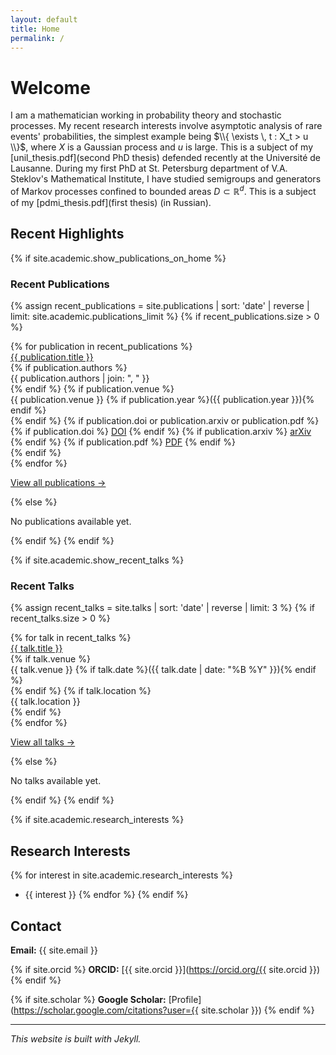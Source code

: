 ```yaml
---
layout: default
title: Home
permalink: /
---
```

# Welcome

I am a mathematician working in probability theory and stochastic processes. My recent research interests involve asymptotic analysis of rare events' probabilities, the simplest example being $\\{  \exists \, t : X_t > u \\}$, where $X$ is a Gaussian process and $u$ is large. This is a subject of my [unil_thesis.pdf](second PhD thesis) defended recently at the Université de Lausanne. During my first PhD at St. Petersburg department of V.A. Steklov's Mathematical Institute, I have studied semigroups and generators of Markov processes confined to bounded areas $D \subset \mathbb{R}^d$. This is a subject of my [pdmi_thesis.pdf](first thesis) (in Russian).

## Recent Highlights

{% if site.academic.show_publications_on_home %}
### Recent Publications

{% assign recent_publications = site.publications | sort: 'date' | reverse | limit: site.academic.publications_limit %}
{% if recent_publications.size > 0 %}
<div class="publication-list">
  {% for publication in recent_publications %}
  <div class="publication-item">
    <div class="title">
      <a href="{{ publication.url | relative_url }}">{{ publication.title }}</a>
    </div>
    {% if publication.authors %}
    <div class="authors">{{ publication.authors | join: ", " }}</div>
    {% endif %}
    {% if publication.venue %}
    <div class="venue">{{ publication.venue }} {% if publication.year %}({{ publication.year }}){% endif %}</div>
    {% endif %}
    {% if publication.doi or publication.arxiv or publication.pdf %}
    <div class="links">
      {% if publication.doi %}
      <a href="https://doi.org/{{ publication.doi }}" target="_blank" rel="noopener">DOI</a>
      {% endif %}
      {% if publication.arxiv %}
      <a href="https://arxiv.org/abs/{{ publication.arxiv }}" target="_blank" rel="noopener">arXiv</a>
      {% endif %}
      {% if publication.pdf %}
      <a href="{{ publication.pdf | relative_url }}" target="_blank">PDF</a>
      {% endif %}
    </div>
    {% endif %}
  </div>
  {% endfor %}
</div>

<p><a href="{{ "/publications/" | relative_url }}">View all publications →</a></p>
{% else %}
<p>No publications available yet.</p>
{% endif %}
{% endif %}

{% if site.academic.show_recent_talks %}
### Recent Talks

{% assign recent_talks = site.talks | sort: 'date' | reverse | limit: 3 %}
{% if recent_talks.size > 0 %}
<div class="publication-list">
  {% for talk in recent_talks %}
  <div class="publication-item">
    <div class="title">
      <a href="{{ talk.url | relative_url }}">{{ talk.title }}</a>
    </div>
    {% if talk.venue %}
    <div class="venue">{{ talk.venue }} {% if talk.date %}({{ talk.date | date: "%B %Y" }}){% endif %}</div>
    {% endif %}
    {% if talk.location %}
    <div class="venue">{{ talk.location }}</div>
    {% endif %}
  </div>
  {% endfor %}
</div>

<p><a href="{{ "/talks/" | relative_url }}">View all talks →</a></p>
{% else %}
<p>No talks available yet.</p>
{% endif %}
{% endif %}

{% if site.academic.research_interests %}
## Research Interests

{% for interest in site.academic.research_interests %}
- {{ interest }}
{% endfor %}
{% endif %}

## Contact

**Email:** {{ site.email }}

{% if site.orcid %}
**ORCID:** [{{ site.orcid }}](https://orcid.org/{{ site.orcid }})
{% endif %}

{% if site.scholar %}
**Google Scholar:** [Profile](https://scholar.google.com/citations?user={{ site.scholar }})
{% endif %}

---

*This website is built with Jekyll.*